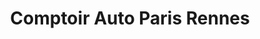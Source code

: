 ---
title: "Comptoir Auto Paris Rennes"
url: /saint-gregoire/comptoir-auto-paris-rennes/
shop: Autoteile
---